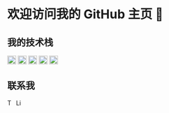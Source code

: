 # 欢迎访问我的 GitHub 主页 👋

## 我的技术栈
<img src="https://cdn.jsdelivr.net/npm/simple-icons@latest/icons/cplusplus.svg" width="20" alt="C++">
<img src="https://cdn.jsdelivr.net/npm/simple-icons@latest/icons/java.svg" width="20" alt="Java">
<img src="https://cdn.jsdelivr.net/npm/simple-icons@latest/icons/python.svg" width="20" alt="Python">
<img src="https://cdn.jsdelivr.net/npm/simple-icons@latest/icons/javascript.svg" width="20" alt="JavaScript">
<img src="https://cdn.jsdelivr.net/npm/simple-icons@latest/icons/git.svg" width="20" alt="Git">

## 联系我
<img src="https://cdn.jsdelivr.net/npm/simple-icons@latest/icons/twitter.svg" width="16" alt="Twitter">
<img src="https://cdn.jsdelivr.net/npm/simple-icons@latest/icons/linkedin.svg" width="16" alt="LinkedIn">
